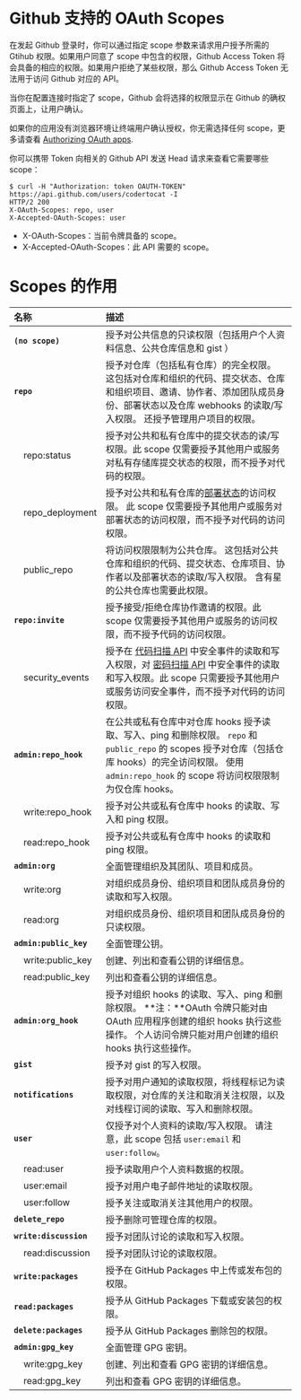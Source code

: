 # Github 支持的 OAuth Scopes
<LastUpdated/>

在发起 Github 登录时，你可以通过指定 scope 参数来请求用户授予所需的 Gtihub 权限。如果用户同意了 scope 中包含的权限，Github Access Token 将会具备的相应的权限。如果用户拒绝了某些权限，那么 Github Access Token 无法用于访问 Github 对应的 API。

当你在配置连接时指定了 scope，Github 会将选择的权限显示在 Github 的确权页面上，让用户确认。

如果你的应用没有浏览器环境让终端用户确认授权，你无需选择任何 scope，更多请查看 [Authorizing OAuth apps](https://docs.github.com/en/developers/apps/authorizing-oauth-apps#device-flow).

你可以携带 Token 向相关的 Github API 发送 Head 请求来查看它需要哪些 scope：

```shell
$ curl -H "Authorization: token OAUTH-TOKEN" https://api.github.com/users/codertocat -I
HTTP/2 200
X-OAuth-Scopes: repo, user
X-Accepted-OAuth-Scopes: user
```

+ X-OAuth-Scopes：当前令牌具备的 scope。
+ X-Accepted-OAuth-Scopes：此 API 需要的 scope。


# Scopes 的作用

| 名称                                     | 描述                                                         |
| :--------------------------------------- | :----------------------------------------------------------- |
| **`(no scope)`**                         | 授予对公共信息的只读权限（包括用户个人资料信息、公共仓库信息和 gist ） |
| **`repo`**                               | 授予对仓库（包括私有仓库）的完全权限。 这包括对仓库和组织的代码、提交状态、仓库和组织项目、邀请、协作者、添加团队成员身份、部署状态以及仓库 webhooks 的读取/写入权限。 还授予管理用户项目的权限。 |
| &nbsp;&nbsp;&nbsp;&nbsp;repo:status      | 授予对公共和私有仓库中的提交状态的读/写权限。此 scope 仅需要授予其他用户或服务对私有存储库提交状态的权限，而不授予对代码的权限。 |
| &nbsp;&nbsp;&nbsp;&nbsp;repo_deployment  | 授予对公共和私有仓库的[部署状态](https://docs.github.com/cn/rest/reference/repos#deployments)的访问权限。 此 scope 仅需要授予其他用户或服务对部署状态的访问权限，而不授予对代码的访问权限。 |
| &nbsp;&nbsp;&nbsp;&nbsp;public_repo      | 将访问权限限制为公共仓库。 这包括对公共仓库和组织的代码、提交状态、仓库项目、协作者以及部署状态的读取/写入权限。 含有星的公共仓库也需要此权限。 |
| **`repo:invite`**                        | 授予接受/拒绝仓库协作邀请的权限。此 scope 仅需要授予其他用户或服务的访问权限，而不授予代码的访问权限。 |
| &nbsp;&nbsp;&nbsp;&nbsp;security_events  | 授予在 [代码扫描 API](https://docs.github.com/cn/rest/reference/code-scanning) 中安全事件的读取和写入权限，对 [密码扫描 API](https://docs.github.com/cn/rest/reference/secret-scanning) 中安全事件的读取和写入权限。此    scope 只需要授予其他用户或服务访问安全事件，而不授予对代码的访问权限。 |
| **`admin:repo_hook`**                    | 在公共或私有仓库中对仓库 hooks 授予读取、写入、ping 和删除权限。 `repo` 和 `public_repo` 的 scopes 授予对仓库（包括仓库 hooks）的完全访问权限。 使用 `admin:repo_hook` 的 scope 将访问权限限制为仅仓库 hooks。 |
| &nbsp;&nbsp;&nbsp;&nbsp;write:repo_hook  | 授予对公共或私有仓库中 hooks 的读取、写入和 ping 权限。      |
| &nbsp;&nbsp;&nbsp;&nbsp;read:repo_hook   | 授予对公共或私有仓库中 hooks 的读取和 ping 权限。            |
| **`admin:org`**                          | 全面管理组织及其团队、项目和成员。                           |
| &nbsp;&nbsp;&nbsp;&nbsp;write:org        | 对组织成员身份、组织项目和团队成员身份的读取和写入权限。     |
| &nbsp;&nbsp;&nbsp;&nbsp;read:org         | 对组织成员身份、组织项目和团队成员身份的只读权限。           |
| **`admin:public_key`**                   | 全面管理公钥。                                               |
| &nbsp;&nbsp;&nbsp;&nbsp;write:public_key | 创建、列出和查看公钥的详细信息。                             |
| &nbsp;&nbsp;&nbsp;&nbsp;read:public_key  | 列出和查看公钥的详细信息。                                   |
| **`admin:org_hook`**                     | 授予对组织 hooks 的读取、写入、ping 和删除权限。 **注：**OAuth 令牌只能对由 OAuth 应用程序创建的组织 hooks 执行这些操作。 个人访问令牌只能对用户创建的组织 hooks 执行这些操作。 |
| **`gist`**                               | 授予对 gist 的写入权限。                                     |
| **`notifications`**                      | 授予对用户通知的读取权限，将线程标记为读取权限，对仓库的关注和取消关注权限，以及对线程订阅的读取、写入和删除权限。 |
| **`user`**                               | 仅授予对个人资料的读取/写入权限。 请注意，此 scope 包括 `user:email` 和 `user:follow`。 |
| &nbsp;&nbsp;&nbsp;&nbsp;read:user        | 授予读取用户个人资料数据的权限。                             |
| &nbsp;&nbsp;&nbsp;&nbsp;user:email       | 授予对用户电子邮件地址的读取权限。                           |
| &nbsp;&nbsp;&nbsp;&nbsp;user:follow      | 授予关注或取消关注其他用户的权限。                           |
| **`delete_repo`**                        | 授予删除可管理仓库的权限。                                   |
| **`write:discussion`**                   | 授予对团队讨论的读取和写入权限。                             |
| &nbsp;&nbsp;&nbsp;&nbsp;read:discussion  | 授予对团队讨论的读取权限。                                   |
| **`write:packages`**                     | 授予在 GitHub Packages 中上传或发布包的权限。                |
| **`read:packages`**                      | 授予从 GitHub Packages 下载或安装包的权限。                  |
| **`delete:packages`**                    | 授予从 GitHub Packages 删除包的权限。                        |
| **`admin:gpg_key`**                      | 全面管理 GPG 密钥。                                          |
| &nbsp;&nbsp;&nbsp;&nbsp;write:gpg_key    | 创建、列出和查看 GPG 密钥的详细信息。                        |
| &nbsp;&nbsp;&nbsp;&nbsp;read:gpg_key     | 列出和查看 GPG 密钥的详细信息。                              |

